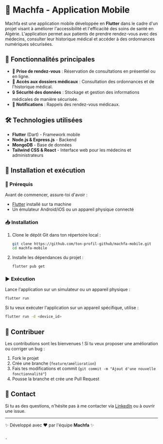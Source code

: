 


# 📱 Machfa - Application Mobile

Machfa est une application mobile développée en **Flutter** dans le cadre d'un projet visant à améliorer l'accessibilité et l'efficacité des soins de santé en Algérie. L'application permet aux patients de prendre rendez-vous avec des médecins, consulter leur historique médical et accéder à des ordonnances numériques sécurisées.

## 📌 Fonctionnalités principales
- 📅 **Prise de rendez-vous** : Réservation de consultations en présentiel ou en ligne.
- 🏥 **Accès aux dossiers médicaux** : Consultation des ordonnances et de l'historique médical.
- 🔒 **Sécurité des données** : Stockage et gestion des informations médicales de manière sécurisée.
- 🔔 **Notifications** : Rappels des rendez-vous médicaux.

## 🛠️ Technologies utilisées
- **Flutter** (Dart) - Framework mobile
- **Node.js & Express.js** - Backend
- **MongoDB** - Base de données
- **Tailwind CSS & React** - Interface web pour les médecins et administrateurs

## 🚀 Installation et exécution

### 📌 Prérequis
Avant de commencer, assure-toi d'avoir :
- [Flutter](https://flutter.dev/docs/get-started/install) installé sur ta machine
- Un émulateur Android/iOS ou un appareil physique connecté

### 📥 Installation
1. Clone le dépôt Git dans ton répertoire local :
   ```bash
   git clone https://github.com/ton-profil-github/machfa-mobile.git
   cd machfa-mobile
   ```

2. Installe les dépendances du projet :
   ```bash
   flutter pub get
   ```


### ▶️ Exécution
Lance l'application sur un simulateur ou un appareil physique :
   ```bash
   flutter run
   ```

Si tu veux exécuter l'application sur un appareil spécifique, utilise :
   ```bash
   flutter run -d <device_id>
   ```

## 📝 Contribuer
Les contributions sont les bienvenues ! Si tu veux proposer une amélioration ou corriger un bug :
1. Fork le projet
2. Crée une branche (`feature/amélioration`)
3. Fais tes modifications et commit (`git commit -m "Ajout d'une nouvelle fonctionnalité"`)
4. Pousse la branche et crée une Pull Request

## 📩 Contact
Si tu as des questions, n'hésite pas à me contacter via [LinkedIn]([https://www.linkedin.com/in/ton-profil](https://www.linkedin.com/in/seba-mohammed-rabie-580623261/)) ou à ouvrir une issue.

---

✨ Développé avec ❤️ par l'équipe **Machfa** ✨
```

-
